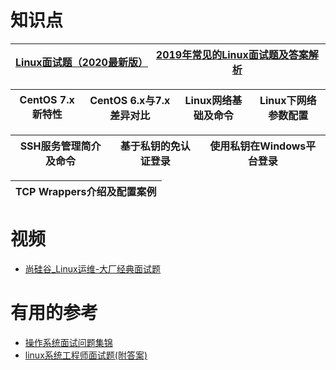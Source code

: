 # 知识点

[Linux面试题（2020最新版）](https://thinkwon.blog.csdn.net/article/details/104588679)|[2019年常见的Linux面试题及答案解析](https://mp.weixin.qq.com/s?__biz=MzIwNjg4MzY4NA==&mid=2247484109&idx=1&sn=bb152394d4f9084fa586d9ad93bb59f5&chksm=971b9cc6a06c15d0c0a4104c1af5fa7264800df2ac0472b63747a0cde5b2f0fb8c5c655ef218&scene=21#wechat_redirect)|
---|---|

CentOS 7.x新特性|CentOS 6.x与7.x差异对比|Linux网络基础及命令|Linux下网络参数配置|
---|---|---|---|

SSH服务管理简介及命令|基于私钥的免认证登录|使用私钥在Windows平台登录|
---|----|---|

TCP Wrappers介绍及配置案例|
----|








# 视频

* [尚硅谷_Linux运维-大厂经典面试题](https://www.bilibili.com/video/av71990473?from=search&seid=13669518928593212619)

# 有用的参考

* [操作系统面试问题集锦](https://blog.csdn.net/justloveyou_/article/details/78304294)
* [linux系统工程师面试题(附答案)](https://blog.csdn.net/ppiao1970hank/article/details/5569160)
